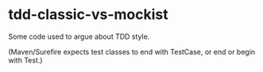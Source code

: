 tdd-classic-vs-mockist
======================

Some code used to argue about TDD style.

(Maven/Surefire expects test classes to end with TestCase, or end or begin with Test.)
